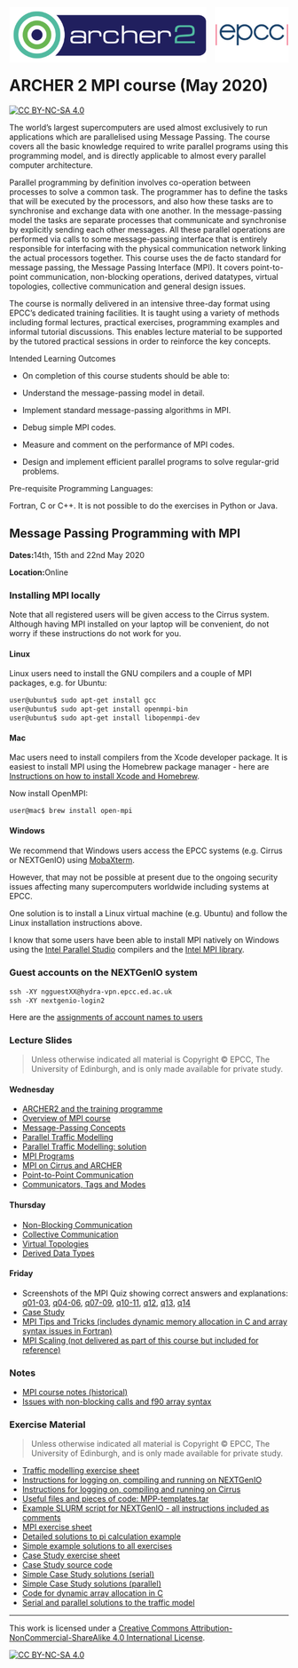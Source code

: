 <img src="./images/Archer2_logo.png"  width="355" height="100" align="left"> <img src="./images/epcc_logo.jpg" align="right" width="133" height="100">

<br /><br /><br /><br /><br />


# ARCHER 2 MPI course (May 2020)

[![CC BY-NC-SA 4.0][cc-by-nc-sa-shield]][cc-by-nc-sa]

The world’s largest supercomputers are used almost exclusively to run
applications which are parallelised using Message Passing. The course
covers all the basic knowledge required to write parallel programs
using this programming model, and is directly applicable to almost
every parallel computer architecture.

Parallel programming by definition involves co-operation between
processes to solve a common task. The programmer has to define the
tasks that will be executed by the processors, and also how these
tasks are to synchronise and exchange data with one another. In the
message-passing model the tasks are separate processes that
communicate and synchronise by explicitly sending each other
messages. All these parallel operations are performed via calls to
some message-passing interface that is entirely responsible for
interfacing with the physical communication network linking the actual
processors together. This course uses the de facto standard for
message passing, the Message Passing Interface (MPI). It covers
point-to-point communication, non-blocking operations, derived
datatypes, virtual topologies, collective communication and general
design issues.

The course is normally delivered in an intensive three-day format
using EPCC’s dedicated training facilities. It is taught using a
variety of methods including formal lectures, practical exercises,
programming examples and informal tutorial discussions. This enables
lecture material to be supported by the tutored practical sessions in
order to reinforce the key concepts.

Intended Learning Outcomes

 * On completion of this course students should be able to:

 * Understand the message-passing model in detail.

 * Implement standard message-passing algorithms in MPI.

 * Debug simple MPI codes.

 * Measure and comment on the performance of MPI codes.

 * Design and implement efficient parallel programs to solve
regular-grid problems.

Pre-requisite Programming Languages:

Fortran, C or C++. It is not possible to do the exercises in Python or Java.

<h2>Message Passing Programming with MPI</h2>

<p><strong>Dates:</strong>14th, 15th and 22nd May 2020
<p><strong>Location:</strong>Online</p>

<h3>Installing MPI locally</h3>

Note that all registered users will be given access to the Cirrus
system. Although having MPI installed on your laptop will be
convenient, do not worry if these instructions do not work for you.

<h4>Linux</h4>

Linux users need to install the GNU compilers and a couple of MPI packages,
e.g. for Ubuntu:

    user@ubuntu$ sudo apt-get install gcc
    user@ubuntu$ sudo apt-get install openmpi-bin
    user@ubuntu$ sudo apt-get install libopenmpi-dev

<h4>Mac</h4>

Mac users need to install compilers from the Xcode developer
package. It is easiest to install MPI using the Homebrew package
manager - here are [Instructions on how to install Xcode and
Homebrew](https://www.moncefbelyamani.com/how-to-install-xcode-homebrew-git-rvm-ruby-on-mac/).

Now install OpenMPI:

    user@mac$ brew install open-mpi

<h4>Windows</h4>

We recommend that Windows users access the EPCC systems (e.g. Cirrus
or NEXTGenIO) using
[MobaXterm](https://www.archer2.ac.uk/training/training-software).

However, that may not be possible at present due to the ongoing
security issues affecting many supercomputers worldwide including
systems at EPCC.

One solution is to install a Linux virtual machine (e.g. Ubuntu) and
follow the Linux installation instructions above.

I know that some users have been able to install MPI natively on
Windows using the [Intel Parallel
Studio](https://software.intel.com/content/www/us/en/develop/tools/parallel-studio-xe/choose-download.html)
compilers and the [Intel MPI
library](https://software.intel.com/content/www/us/en/develop/documentation/mpi-developer-guide-windows/top.html).

<h3>Guest accounts on the NEXTGenIO system</h4>

    ssh -XY ngguestXX@hydra-vpn.epcc.ed.ac.uk
    ssh -XY nextgenio-login2

Here are the [assignments of account names to users](exercises/accounts.txt)

<h3>Lecture Slides</h3>

<p><blockquote>Unless otherwise indicated all material is Copyright
&copy; EPCC, The University of Edinburgh, and is only made available
for private study. </blockquote></p>

<h4>Wednesday</h4>

<ul>
<li><a href="slides/L00-ARCHER2-PTC-Intro.pdf">ARCHER2 and the training programme</a>
<li><a href="slides/L00-overview_3day.pdf">Overview of MPI course</a>
<li><a href="slides/L01-mpconcepts.pdf">Message-Passing Concepts</a>
<li><a href="slides/E01-traffic.pdf">Parallel Traffic Modelling</a>
<li><a href="slides/road-solution.pdf">Parallel Traffic Modelling: solution</a>
<li><a href="slides/L02-intro.pdf">MPI Programs</a>
<li><a href="slides/L03-archer-cirrus-mpi.pdf">MPI on Cirrus and ARCHER</a>
<li><a href="slides/L04-pt2pt.pdf">Point-to-Point Communication</a>
<li><a href="slides/L06-modetagcomm.pdf">Communicators, Tags and Modes</a>
</ul>

<h4>Thursday</h4>

<ul>

<li><a href="slides/L07-nonblocking.pdf">Non-Blocking Communication</a>
<li><a href="slides/L08-collective.pdf">Collective Communication</a>
<li><a href="slides/L09-topology.pdf">Virtual Topologies</a>
<li><a href="slides/L10-derivedtypes.pdf">Derived Data Types</a> 

</ul>

<h4>Friday</h4>

<ul>
<li>Screenshots of the MPI Quiz showing correct answers and explanations: 
<a href="exercises/MPP-quiz-q01-03.png">q01-03</a>, 
<a href="exercises/MPP-quiz-q04-06.png">q04-06</a>, 
<a href="exercises/MPP-quiz-q07-09.png">q07-09</a>, 
<a href="exercises/MPP-quiz-q10-11.png">q10-11</a>, 
<a href="exercises/MPP-quiz-q12.png">q12</a>, 
<a href="exercises/MPP-quiz-q13.png">q13</a>, 
<a href="exercises/MPP-quiz-q14.png">q14</a>
<li><a href="slides/L11-casestudy.pdf">Case Study</a>
<li><a href="slides/L12-tipsandtricks.pdf">MPI Tips and Tricks (includes dynamic memory allocation in C and array syntax issues in Fortran)</a>
<li><a href="slides/L13-scaling.pdf">MPI Scaling (not delivered as part of this course but included for reference)</a>
</ul>

<h3>Notes</h3>

<ul>
<li><a href="notes/MPP-notes.pdf">MPI course notes (historical)</a>
<li><a href="notes/MPP-f90issues.pdf">Issues with non-blocking calls and f90 array syntax</a>
</ul>

<h3>Exercise Material</h3>

<p><blockquote>Unless otherwise indicated all material is Copyright &copy; EPCC, The University of Edinburgh, and is only made available for private study. </blockquote></p>

<ul>
<li><a href="exercises/road.pdf">Traffic modelling exercise sheet</a></li>
<li><a href="exercises/NEXTGenIO-MPI-cribsheet.pdf">Instructions for logging on, compiling and running on NEXTGenIO</a></li>
<li><a href="exercises/Cirrus-MPI-cribsheet.pdf">Instructions for logging on, compiling and running on Cirrus</a></li>
<li><a href="exercises/MPP-templates.tar">Useful files and pieces of code: MPP-templates.tar</a></li>
<li><a href="exercises/hello.job">Example SLURM script for NEXTGenIO - all instructions included as comments</a></li>
<li><a href="exercises/MPP-exercises.pdf">MPI exercise sheet</a></li>
<li><a href="exercises/MPP-pi.tar">Detailed solutions to pi calculation example</a>
<li><a href="exercises/MPP-solutions.tar">Simple example solutions to all exercises</a>
<li><a href="exercises/MPP-casestudy.pdf">Case Study exercise sheet</a></li>
<li><a href="exercises/MPP-casestudy.tar.gz">Case Study source code</a></li>
<li><a href="exercises/MPP-caseserial.tar">Simple Case Study solutions (serial)</a></li>
<li><a href="exercises/MPP-casesolns.tar">Simple Case Study solutions (parallel)</a></li>
<li><a href="exercises/MPP-arralloc.tar">Code for dynamic array allocation in C</a>
<li><a href="exercises/MPP-traffic.tar">Serial and parallel solutions to the traffic model</a></li>
</ul>

---

This work is licensed under a
[Creative Commons Attribution-NonCommercial-ShareAlike 4.0 International License][cc-by-nc-sa].

[cc-by-nc-sa]: http://creativecommons.org/licenses/by-nc-sa/4.0/
[cc-by-nc-sa-image]: https://licensebuttons.net/l/by-nc-sa/4.0/88x31.png
[cc-by-nc-sa-shield]: https://img.shields.io/badge/License-CC%20BY--NC--SA%204.0-lightgrey.svg

[![CC BY-NC-SA 4.0][cc-by-nc-sa-image]][cc-by-nc-sa]

